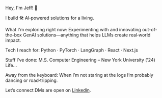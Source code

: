 Hey, I'm Jeff! 👋

I build 🛠️ AI‑powered solutions for a living.

What I'm exploring right now:
Experimenting with and innovating out-of-the-box GenAI solutions—anything that helps LLMs create real‑world impact.

Tech I reach for:
Python · PyTorch · LangGraph · React · Next.js

Stuff I’ve done:
M.S. Computer Engineering – New York University (’24)
Life...

Away from the keyboard:
When I’m not staring at the logs I’m probably dancing or road‑tripping.

Let’s connect
DMs are open on [Linkedin](https://www.linkedin.com/in/jeffersonaaron/).

<!---
jeffersonaaron25/jeffersonaaron25 is a ✨ special ✨ repository because its `README.md` (this file) appears on your GitHub profile.
You can click the Preview link to take a look at your changes.
--->
